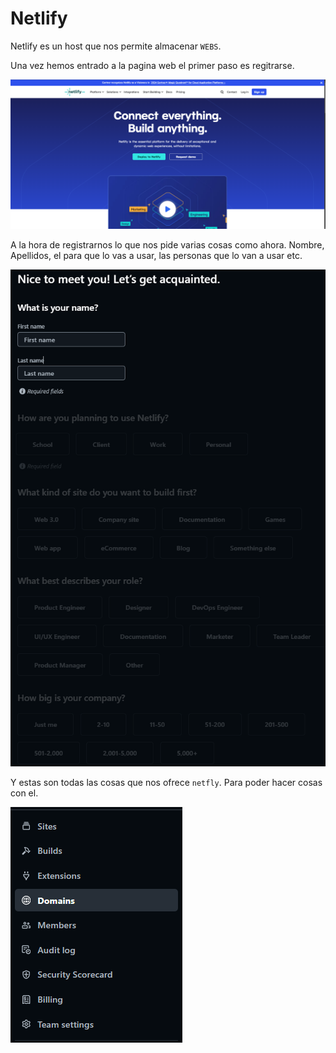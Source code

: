 # Netlify

Netlify es un host que nos permite almacenar `WEBS`.

Una vez hemos entrado a la pagina web el primer paso es regitrarse.

![Netfly](Netfly1.png)

A la hora de registrarnos lo que nos pide varias cosas como ahora. Nombre, Apellidos, el para que lo vas a usar, las personas que lo van a usar etc.

![Netfly](Netfly2.png)

Y estas son todas las cosas que nos ofrece `netfly`. Para poder hacer cosas con el.

![Netfly](Netfly3.png)




